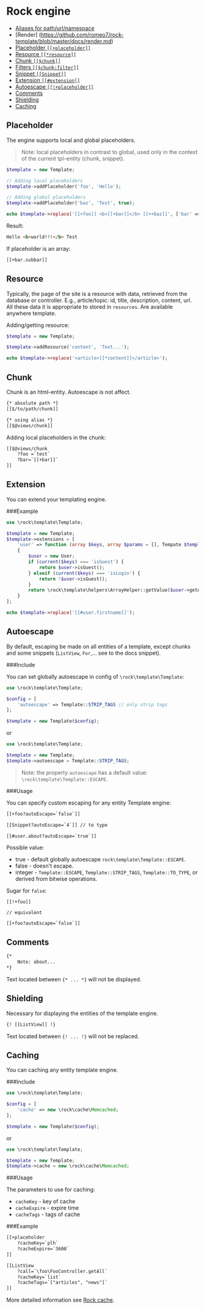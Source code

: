 Rock engine
=================

 * [Aliases for path/url/namespace](https://github.com/romeo7/rock-template/blob/master/docs/aliases.md)
 * [Render] (https://github.com/romeo7/rock-template/blob/master/docs/render.md)
 * [Placeholder `[[+placeholder]]`](#placeholder)
 * [Resource `[[*resource]]`](#resource)
 * [Chunk `[[$chunk]]`](#chunk)
 * [Filters `[[$chunk:filter]]`](https://github.com/romeo7/rock-template/blob/master/docs/filters.md)
 * [Snippet `[[Snippet]]`](https://github.com/romeo7/rock-template/blob/master/docs/snippets/readme.md)
 * [Extension `[[#extension]]`](#extension)
 * [Autoescape `[[!+placeholder]]`](#autoescape)
 * [Comments](#comments)
 * [Shielding](#shielding)
 * [Caching](#caching)

Placeholder
-----------------

The engine supports local and global placeholders.
> Note: local placeholders in contrast to global, used only in the context of the current tpl-entity (chunk, snippet).

```php
$template = new Template;

// Adding local placeholders
$template->addPlaceholder('foo', 'Hello');

// Adding global placeholders
$template->addPlaceholder('baz', 'Test', true);

echo $template->replace('[[+foo]] <b>[[+bar]]</b> [[++baz]]', ['bar' => 'world!!!']);
```

Result:
```html
Hello <b>world!!!</b> Test
```

If placeholder is an array:
```html
[[+bar.subbar]]
```

Resource
-----------------

Typically, the page of the site is a resource with data, retrieved from the database or controller. E.g., article/topic: id, title, description, content, url.
All these data it is appropriate to stored in `resources`. Are available anywhere template.

Adding/getting resource:

```php
$template = new Template;

$template->addResource('content', 'Text...');

echo $template->replace('<article>[[*content]]</article>');
```

Chunk
-----------------

Chunk is an html-entity. Autoescape is not affect.

```html
{* absolute path *}
[[$/to/path/chunk]]

{* using alias *}
[[$@views/chunk]]
```

Adding local placeholders in the chunk:

```html
[[$@views/chunk
    ?foo =`test`
    ?bar=`[[+bar]]`
]]
```

Extension
-----------------

You can extend your templating engine.

###Example

```php
use \rock\template\Template;

$template = new Template;
$template->extensions = [
    'user' => function (array $keys, array $params = [], Tempate $template)
    {
        $user = new User;
        if (current($keys) === 'isGuest') {
            return $user->isGuest();
        } elseif (current($keys) === 'isLogin') {
            return !$user->isGuest();
        }
        return \rock\template\helpers\ArrayHelper::getValue($user->getAll(), $keys);
    }
];

echo $template->replace('[[#user.firstname]]');
```

Autoescape
-----------------

By default, escaping be made on all entities of a template, except chunks and some snippets (`ListView`, `For`,... see to the docs snippet).

###Include

You can set globally autoescape in config of `\rock\template\Template`:

```php
use \rock\template\Template;

$config = [
    'autoescape' => Template::STRIP_TAGS // only strip tags
];

$template = new Template($config);
```

or

```php
use \rock\template\Template;

$template = new Template;
$template->autoescape = Template::STRIP_TAGS;
```
> Note: the property `autoescape` has a default value: `\rock\template\Template::ESCAPE`.

###Usage

You can specify custom escaping for any entity Template engine:

```html
[[+foo?autoEscape=`false`]]

[[Snippet?autoEscape=`4`]] // to type

[[#user.about?autoEscape=`true`]]
```

Possible value:

 * true - default globally autoescape `rock\template\Template::ESCAPE`.
 * false - doesn't escape.
 * integer - `Template::ESCAPE`, `Template::STRIP_TAGS`, `Template::TO_TYPE`, or derived from bitwise operations.

Sugar for `false`:

```
[[!+foo]]

// equivalent

[[+foo?autoEscape=`false`]]
```

Comments
-----------------

```html
{*
    Note: about...
*}
```

Text located between `{* ... *}` will not be displayed.

Shielding
-----------------

Necessary for displaying the entities of the template engine.

```html
{! [[ListView]] !}
```

Text located between `{! ... !}` will not be replaced.

Caching
------------------

You can caching any entity template engine.

###Include

```php
use \rock\template\Template;

$config = [
    'cache' => new \rock\cache\Memcached;
];

$template = new Template($config);
```

or

```php
use \rock\template\Template;

$template = new Template;
$template->cache = new \rock\cache\Memcached;
```

###Usage

The parameters to use for caching:

 * `cacheKey` - key of cache
 * `cacheExpire` - expire time
 * `cacheTags` - tags of cache

###Example

```html
[[+placeholder
    ?cacheKey=`plh`
    ?cacheExpire=`3600`
]]

[[ListView
    ?call=`\foo\FooController.getAll`
    ?cacheKey=`list`
    ?cacheTags=`["articles", "news"]`
]]
```

More detailed information see [Rock cache](https://github.com/romeo7/rock-cache/).